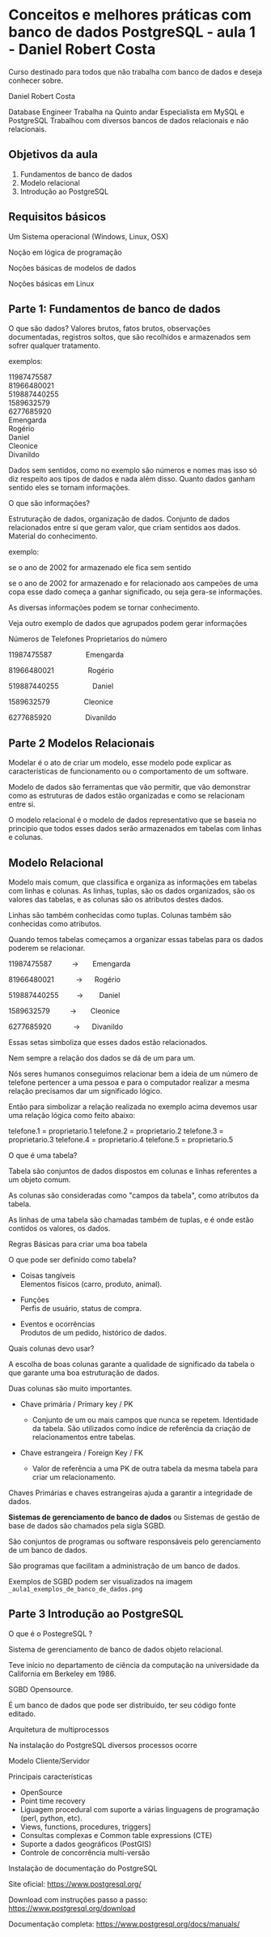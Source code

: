 # Conceitos e melhores práticas com banco de dados PostgreSQL - aula 1 - Daniel Robert Costa

Curso destinado para todos que não trabalha com banco de dados e deseja conhecer sobre.

Daniel Robert Costa 

Database Engineer 
Trabalha na Quinto andar
Especialista em MySQL e PostgreSQL
Trabalhou com diversos bancos de dados relacionais e não relacionais.

## Objetivos da aula

1. Fundamentos de banco de dados
2. Modelo relacional
3. Introdução ao PostgreSQL

## Requisitos básicos

Um Sistema operacional (Windows, Linux, OSX)

Noção em lógica de programação

Noções básicas de modelos de dados

Noções básicas em Linux

## Parte 1: Fundamentos de banco de dados

O que são dados? 
Valores brutos, fatos brutos, observações documentadas, registros soltos, que são recolhidos e armazenados sem sofrer qualquer tratamento.

exemplos:

11987475587  </br>
81966480021 </br>
519887440255 </br>
1589632579 </br>
6277685920 </br>
Emengarda </br>
Rogério </br>
Daniel </br>
Cleonice </br>
Divanildo

Dados sem sentidos, como no exemplo são números e nomes mas isso só diz respeito aos tipos de dados e nada além disso. Quanto dados ganham sentido eles se tornam informações.

O que são informações?

Estruturação de dados, organização de dados. Conjunto de dados relacionados entre si que geram valor, que criam sentidos aos dados. Material do conhecimento.

exemplo:

se o ano de 2002 for armazenado ele fica sem sentido

se o ano de 2002 for armazenado e for relacionado aos campeões de uma copa esse dado começa a ganhar significado, ou seja gera-se informações.

As diversas informações podem se tornar conhecimento.

Veja outro exemplo de dados que agrupados podem gerar informações

Números de Telefones  Proprietarios do número

11987475587 &nbsp;&nbsp;&nbsp;&nbsp;&nbsp;&nbsp;&nbsp;&nbsp;&nbsp;&nbsp;&nbsp;&nbsp;&nbsp;&nbsp;&nbsp;&nbsp;Emengarda </br>

81966480021 &nbsp;&nbsp;&nbsp;&nbsp;&nbsp;&nbsp;&nbsp;&nbsp;&nbsp;&nbsp;&nbsp;&nbsp;&nbsp;&nbsp;&nbsp;&nbsp;Rogério </br>

519887440255 &nbsp;&nbsp;&nbsp;&nbsp;&nbsp;&nbsp;&nbsp;&nbsp;&nbsp;&nbsp;&nbsp;&nbsp;&nbsp;&nbsp;&nbsp;&nbsp;Daniel </br>

1589632579 &nbsp;&nbsp;&nbsp;&nbsp;&nbsp;&nbsp;&nbsp;&nbsp;&nbsp;&nbsp;&nbsp;&nbsp;&nbsp;&nbsp;&nbsp;&nbsp;Cleonice </br>

6277685920 &nbsp;&nbsp;&nbsp;&nbsp;&nbsp;&nbsp;&nbsp;&nbsp;&nbsp;&nbsp;&nbsp;&nbsp;&nbsp;&nbsp;&nbsp;&nbsp;Divanildo </br>

## Parte 2 Modelos Relacionais

Modelar é o ato de criar um modelo, esse modelo pode explicar as características de funcionamento ou o comportamento de um software.

Modelo de dados são ferramentas que vão permitir, que vão demonstrar como as estruturas de dados estão organizadas e como se relacionam entre si.

O modelo relacional é o modelo de dados representativo que se baseia no principio que todos esses dados serão armazenados em tabelas com linhas e colunas.

## Modelo Relacional

Modelo mais comum, que classifica e organiza as informações em tabelas com linhas e colunas.
As linhas, tuplas, são os dados organizados, são os valores das tabelas, e as colunas são os atributos destes dados.

Linhas são também conhecidas como tuplas.
Colunas também são conhecidas como atributos.

Quando temos tabelas começamos a organizar essas tabelas para os dados poderem se relacionar.

11987475587 &nbsp;&nbsp;&nbsp;&nbsp;&nbsp;&nbsp;&nbsp;&nbsp;&nbsp;&rarr;&nbsp;&nbsp;&nbsp;&nbsp;&nbsp;&nbsp;&nbsp;Emengarda </br>

81966480021 &nbsp;&nbsp;&nbsp;&nbsp;&nbsp;&nbsp;&nbsp;&nbsp;&nbsp;&nbsp;&rarr;&nbsp;&nbsp;&nbsp;&nbsp;&nbsp;&nbsp;Rogério </br>

519887440255 &nbsp;&nbsp;&nbsp;&nbsp;&nbsp;&nbsp;&nbsp;&nbsp;&rarr;&nbsp;&nbsp;&nbsp;&nbsp;&nbsp;&nbsp;&nbsp;&nbsp;Daniel </br>

1589632579 &nbsp;&nbsp;&nbsp;&nbsp;&nbsp;&nbsp;&nbsp;&nbsp;&nbsp;&rarr;&nbsp;&nbsp;&nbsp;&nbsp;&nbsp;&nbsp;&nbsp;Cleonice </br>

6277685920 &nbsp;&nbsp;&nbsp;&nbsp;&nbsp;&nbsp;&nbsp;&nbsp;&nbsp;&nbsp;&rarr;&nbsp;&nbsp;&nbsp;&nbsp;&nbsp;&nbsp;Divanildo </br>

Essas setas simboliza que esses dados estão relacionados.

Nem sempre a relação dos dados se dá de um para um.

Nós seres humanos conseguimos relacionar bem a ideia de um número de telefone pertencer a uma pessoa e para o computador realizar a mesma relação precisamos dar um significado lógico.

Então para simbolizar a relação realizada no exemplo acima devemos usar uma relação lógica como feito abaixo:

telefone.1 = proprietario.1
telefone.2 = proprietario.2
telefone.3 = proprietario.3
telefone.4 = proprietario.4
telefone.5 = proprietario.5

O que é uma tabela?

Tabela são conjuntos de dados dispostos em colunas e linhas referentes a um objeto comum.

As colunas são consideradas como "campos da tabela", como atributos da tabela.

As linhas de uma tabela são chamadas também de tuplas, e é onde estão contidos os valores, os dados.

Regras Básicas para criar uma boa tabela

O que pode ser definido como tabela?

* Coisas tangíveis </br>
Elementos físicos (carro, produto, animal).

* Funções </br>
Perfis de usuário, status de compra.

* Eventos e ocorrências </br>
Produtos de um pedido, histórico de dados.

Quais colunas devo usar?

A escolha de boas colunas garante a qualidade de significado da tabela o que garante uma boa estruturação de dados.

Duas colunas são muito importantes.

* Chave primária / Primary key / PK </br>
    * Conjunto de um ou mais campos que nunca se repetem. Identidade da tabela. São utilizados como índice de referência da criação de relacionamentos entre tabelas.

* Chave estrangeira / Foreign Key / FK
    * Valor de referência a uma PK de outra tabela da mesma tabela para criar um relacionamento.

Chaves Primárias e chaves estrangeiras ajuda a garantir a integridade de dados.

**Sistemas de gerenciamento de banco de dados** ou Sistemas de gestão de base de dados são chamados pela sigla SGBD.

São conjuntos de programas ou software responsáveis pelo gerenciamento de um banco de dados.

São programas que facilitam a administração de um banco de dados.

Exemplos de SGBD podem ser visualizados na imagem `_aula1_exemplos_de_banco_de_dados.png`

## Parte 3 Introdução ao PostgreSQL

O que é o PostegreSQL ?

Sistema de gerenciamento de banco de dados objeto relacional.

Teve início no departamento de ciência da computação na universidade da California em Berkeley em 1986.

SGBD Opensource. 

É um banco de dados que pode ser distribuído, ter seu código fonte editado.

Arquitetura de multiprocessos 

Na instalação do PostgreSQL diversos processos ocorre 

Modelo Cliente/Servidor

Principais características
* OpenSource 
* Point time recovery
* Liguagem procedural com suporte a várias linguagens de programação (perl, python, etc).
* Views, functions, procedures, triggers]
* Consultas complexas e Common table expressions (CTE)
* Suporte a dados geográficos (PostGIS)
* Controle de concorrência multi-versão

Instalação de documentação do PostgreSQL

Site oficial:
https://www.postgresql.org/

Download com instruções passo a passo:
https://www.postgresql.org/download

Documentação completa:
https://www.postgresql.org/docs/manuals/
